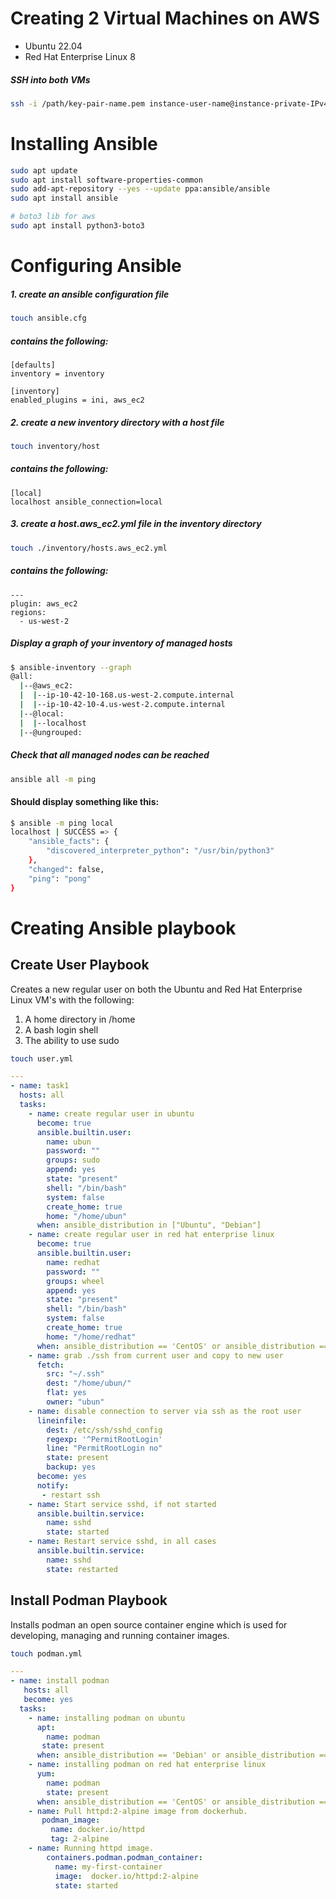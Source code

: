 # Creating 2 Virtual Machines on AWS
* Ubuntu 22.04
* Red Hat Enterprise Linux 8

##### SSH into both VMs
```bash
ssh -i /path/key-pair-name.pem instance-user-name@instance-private-IPv4-address
```

# Installing Ansible
```bash
sudo apt update
sudo apt install software-properties-common
sudo add-apt-repository --yes --update ppa:ansible/ansible
sudo apt install ansible

# boto3 lib for aws
sudo apt install python3-boto3
```

# Configuring Ansible
##### 1. create an ansible configuration file
```bash
touch ansible.cfg
```
##### contains the following:
```
[defaults]
inventory = inventory

[inventory]
enabled_plugins = ini, aws_ec2
```
##### 2. create a new inventory directory with a host file
```bash
touch inventory/host
```
##### contains the following:
```
[local]
localhost ansible_connection=local
```
##### 3. create a host.aws_ec2.yml file in the inventory directory
```bash
touch ./inventory/hosts.aws_ec2.yml
```
##### contains the following:
```
---
plugin: aws_ec2
regions:
  - us-west-2
```
##### Display a graph of your inventory of managed hosts
```bash
$ ansible-inventory --graph
@all:
  |--@aws_ec2:
  |  |--ip-10-42-10-168.us-west-2.compute.internal
  |  |--ip-10-42-10-4.us-west-2.compute.internal
  |--@local:
  |  |--localhost
  |--@ungrouped:
```


##### Check that all managed nodes can be reached
```bash
ansible all -m ping
```

#### Should display something like this:
```bash
$ ansible -m ping local
localhost | SUCCESS => {
    "ansible_facts": {
        "discovered_interpreter_python": "/usr/bin/python3"
    },
    "changed": false,
    "ping": "pong"
}
```


# Creating Ansible playbook

## Create User Playbook
Creates a new regular user on both the Ubuntu and Red Hat Enterprise Linux VM's with the following:
1. A home directory in /home
2. A bash login shell
3. The ability to use sudo

```bash
touch user.yml
```

```YAML
---
- name: task1
  hosts: all
  tasks:
    - name: create regular user in ubuntu
      become: true
      ansible.builtin.user:
        name: ubun
        password: ""
        groups: sudo
        append: yes
        state: "present"
        shell: "/bin/bash"
        system: false
        create_home: true
        home: "/home/ubun"
      when: ansible_distribution in ["Ubuntu", "Debian"]
    - name: create regular user in red hat enterprise linux
      become: true
      ansible.builtin.user:
        name: redhat
        password: ""
        groups: wheel
        append: yes
        state: "present"
        shell: "/bin/bash"
        system: false
        create_home: true
        home: "/home/redhat"
      when: ansible_distribution == 'CentOS' or ansible_distribution == 'Red Hat Enterprise Linux'
    - name: grab ./ssh from current user and copy to new user
      fetch:
        src: "~/.ssh"
        dest: "/home/ubun/"
        flat: yes
        owner: "ubun"
    - name: disable connection to server via ssh as the root user
      lineinfile:
        dest: /etc/ssh/sshd_config
        regexp: '^PermitRootLogin'
        line: "PermitRootLogin no"
        state: present
        backup: yes
      become: yes
      notify:
       - restart ssh
    - name: Start service sshd, if not started
      ansible.builtin.service:
        name: sshd
        state: started
    - name: Restart service sshd, in all cases
      ansible.builtin.service:
        name: sshd
        state: restarted
```

## Install Podman Playbook
Installs podman an open source container engine which is used for developing, managing and running container images.

```bash
touch podman.yml
```

```YAML
---
- name: install podman
   hosts: all
   become: yes
  tasks:
    - name: installing podman on ubuntu
      apt:
        name: podman
       state: present
      when: ansible_distribution == 'Debian' or ansible_distribution == 'Ubuntu'
    - name: installing podman on red hat enterprise linux
      yum:
        name: podman
        state: present
      when: ansible_distribution == 'CentOS' or ansible_distribution == 'Red Hat Enterprise Linux'
    - name: Pull httpd:2-alpine image from dockerhub.
       podman_image:
         name: docker.io/httpd
         tag: 2-alpine
    - name: Running httpd image.
        containers.podman.podman_container:
          name: my-first-container
          image:  docker.io/httpd:2-alpine
          state: started
```
